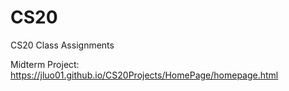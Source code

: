 # CS20
CS20 Class Assignments

Midterm Project:
https://jluo01.github.io/CS20Projects/HomePage/homepage.html
